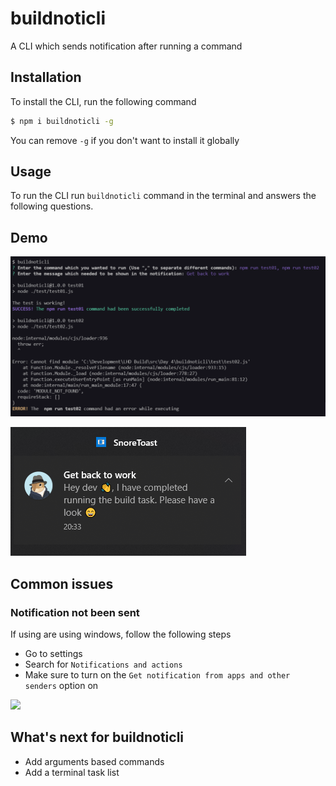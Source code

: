 # buildnoticli

A CLI which sends notification after running a command

## Installation

To install the CLI, run the following command

```bash
$ npm i buildnoticli -g
```

You can remove `-g` if you don't want to install it globally

## Usage

To run the CLI run `buildnoticli` command in the terminal and answers the following questions.

## Demo

![](./images/demo/demo01.png)

![](./images/demo/demo02.png)

## Common issues

### Notification not been sent

If using are using windows, follow the following steps

- Go to settings
- Search for `Notifications and actions`
- Make sure to turn on the `Get notification from apps and other senders` option on

![](https://imgur.com/zNyvpQf.png)

## What's next for buildnoticli

- Add arguments based commands
- Add a terminal task list
